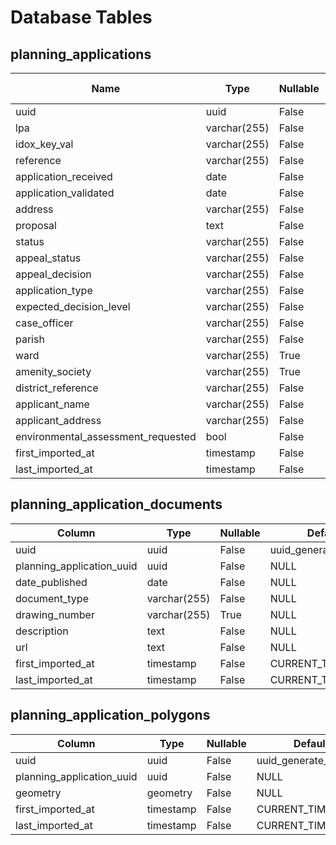 # Database Tables

## planning_applications

| Name                               | Type         | Nullable | Default            | Foreign Key |
| ---------------------------------- | ------------ | -------- | ------------------ | ----------- |
| uuid                               | uuid         | False    | uuid_generate_v4() | NULL        |
| lpa                                | varchar(255) | False    | NULL               | NULL        |
| idox_key_val                       | varchar(255) | False    | NULL               | NULL        |
| reference                          | varchar(255) | False    | NULL               | NULL        |
| application_received               | date         | False    | NULL               | NULL        |
| application_validated              | date         | False    | NULL               | NULL        |
| address                            | varchar(255) | False    | NULL               | NULL        |
| proposal                           | text         | False    | NULL               | NULL        |
| status                             | varchar(255) | False    | NULL               | NULL        |
| appeal_status                      | varchar(255) | False    | NULL               | NULL        |
| appeal_decision                    | varchar(255) | False    | NULL               | NULL        |
| application_type                   | varchar(255) | False    | NULL               | NULL        |
| expected_decision_level            | varchar(255) | False    | NULL               | NULL        |
| case_officer                       | varchar(255) | False    | NULL               | NULL        |
| parish                             | varchar(255) | False    | NULL               | NULL        |
| ward                               | varchar(255) | True     | NULL               | NULL        |
| amenity_society                    | varchar(255) | True     | NULL               | NULL        |
| district_reference                 | varchar(255) | False    | NULL               | NULL        |
| applicant_name                     | varchar(255) | False    | NULL               | NULL        |
| applicant_address                  | varchar(255) | False    | NULL               | NULL        |
| environmental_assessment_requested | bool         | False    | NULL               | NULL        |
| first_imported_at                  | timestamp    | False    | CURRENT_TIMESTAMP  | NULL        |
| last_imported_at                   | timestamp    | False    | CURRENT_TIMESTAMP  | NULL        |

## planning_application_documents

| Column                    | Type         | Nullable | Default            | Foreign Key                |
| ------------------------- | ------------ | -------- | ------------------ | -------------------------- |
| uuid                      | uuid         | False    | uuid_generate_v4() | NULL                       |
| planning_application_uuid | uuid         | False    | NULL               | planning_applications.uuid |
| date_published            | date         | False    | NULL               | NULL                       |
| document_type             | varchar(255) | False    | NULL               | NULL                       |
| drawing_number            | varchar(255) | True     | NULL               | NULL                       |
| description               | text         | False    | NULL               | NULL                       |
| url                       | text         | False    | NULL               | NULL                       |
| first_imported_at         | timestamp    | False    | CURRENT_TIMESTAMP  | NULL                       |
| last_imported_at          | timestamp    | False    | CURRENT_TIMESTAMP  | NULL                       |

## planning_application_polygons

| Column                    | Type      | Nullable | Default            | Foreign Key                |
| ------------------------- | --------- | -------- | ------------------ | -------------------------- |
| uuid                      | uuid      | False    | uuid_generate_v4() | NULL                       |
| planning_application_uuid | uuid      | False    | NULL               | planning_applications.uuid |
| geometry                  | geometry  | False    | NULL               | NULL                       |
| first_imported_at         | timestamp | False    | CURRENT_TIMESTAMP  | NULL                       |
| last_imported_at          | timestamp | False    | CURRENT_TIMESTAMP  | NULL                       |
